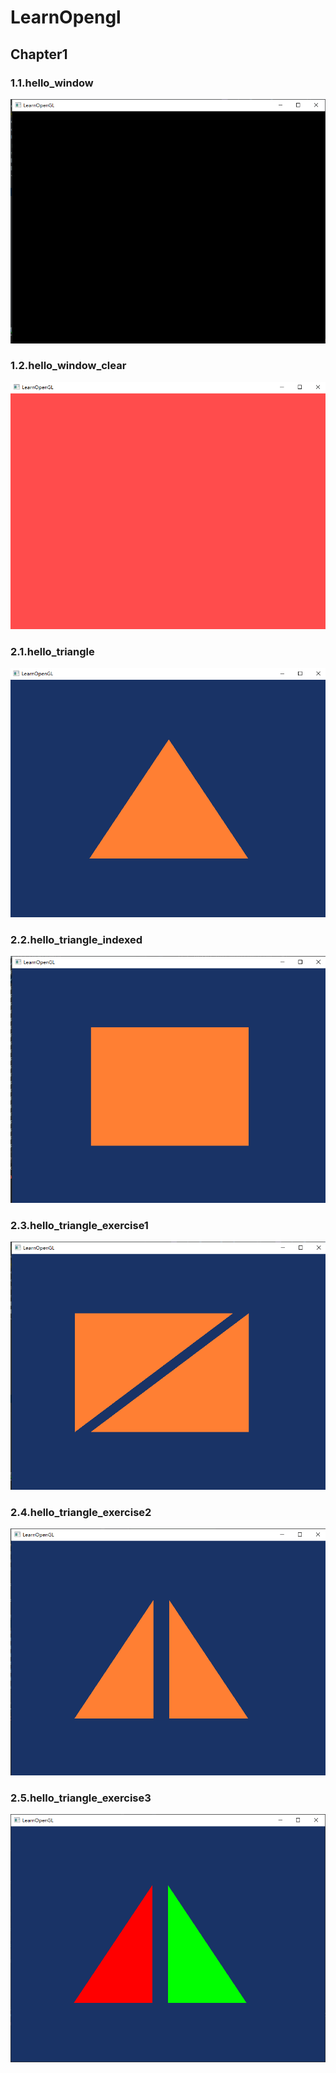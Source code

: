 # LearnOpengl



## Chapter1

### 1.1.hello_window

![](Img/73245585712800.png)

### 1.2.hello_window_clear

![](Img/73087679189900.png)

### 2.1.hello_triangle

![](Img/80136028977200.png)

### 2.2.hello_triangle_indexed

![](Img/80514319809600.png)

### 2.3.hello_triangle_exercise1

![](Img/81700324298100.png)

### 2.4.hello_triangle_exercise2

![](Img/81679339973300.png)

### 2.5.hello_triangle_exercise3

![](Img/82838181847400.png)


